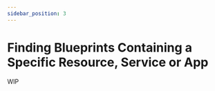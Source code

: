 ```yaml
---
sidebar_position: 3
---
```


# Finding Blueprints Containing a Specific Resource, Service or App

WIP
